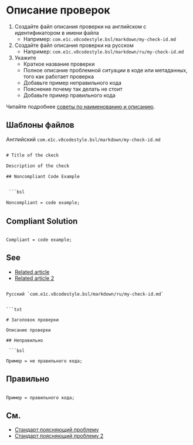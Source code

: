 # Описание проверок


1. Создайте файл описания проверки на английском c идентификатором в имени файла
   - Например: `com.e1c.v8codestyle.bsl/markdown/my-check-id.md`
2. Создайте файл описания проверки на русском
   - Например: `com.e1c.v8codestyle.bsl/markdown/ru/my-check-id.md`
3. Укажите
   - Краткое название проверки
   - Полное описание проблемной ситуации в коде или метаданных, того как работает проверка
   - Добавьте пример неправильного кода
   - Пояснение почему так делать не стоит
   - Добавьте пример правильного кода
   
Читайте подробнее [советы по наименованию и описанию](Check_Convention.md#наименование-проверки).
  
## Шаблоны файлов

Английский `com.e1c.v8codestyle.bsl/markdown/my-check-id.md`

```txt

# Title of the ckeck

Description of the check

## Noncompliant Code Example


 ```bsl

Noncompliant = code example;

 ```

## Compliant Solution

 ```bsl

Compliant = code example;

 ```

## See

- [Related article](https://its.1c.ru/...)
- [Related article 2](https://its.1c.ru/...)

```

Русский `com.e1c.v8codestyle.bsl/markdown/ru/my-check-id.md`


```txt

# Заголовок проверки

Описание проверки

## Неправильно

 ```bsl

Пример = не правильного кода;

 ```

## Правильно

 ```bsl

Пример = правильного кода;

 ```

## См.

- [Стандарт поясняющий проблему](https://its.1c.ru/db/pubqlang#content:150:hdoc)
- [Стандарт поясняющий проблему 2](https://its.1c.ru/db/pubqlang#content:150:hdoc)

```

